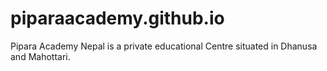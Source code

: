 # piparaacademy.github.io
Pipara Academy Nepal is a private educational Centre situated in Dhanusa and Mahottari.
